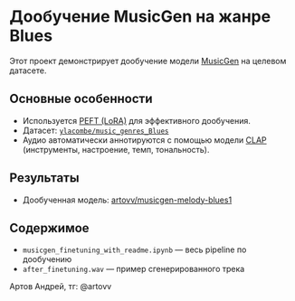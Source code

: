 #  Дообучение MusicGen на жанре Blues

Этот проект демонстрирует дообучение модели [MusicGen](https://huggingface.co/facebook/musicgen-melody) на целевом датасете.

## Основные особенности

- Используется [PEFT (LoRA)](https://github.com/huggingface/peft) для эффективного дообучения.
- Датасет: [`ylacombe/music_genres_Blues`](https://huggingface.co/datasets/ylacombe/music_genres_Blues)
- Аудио автоматически аннотируются с помощью модели [CLAP](https://github.com/LAION-AI/CLAP) (инструменты, настроение, темп, тональность).

##  Результаты
-  Дообученная модель: [artovv/musicgen-melody-blues1](https://huggingface.co/artovv/musicgen-melody-blues1)

##  Содержимое

- `musicgen_finetuning_with_readme.ipynb` — весь pipeline по дообучению
- `after_finetuning.wav` — пример сгенерированного трека

Артов Андрей, тг: @artovv
